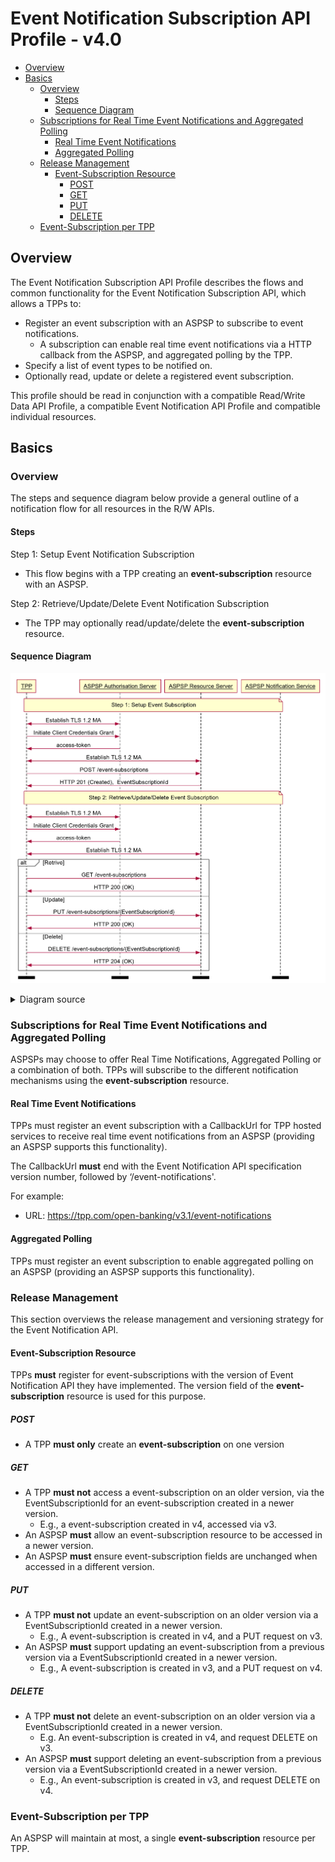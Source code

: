 # Event Notification Subscription API Profile - v4.0 <!-- omit in toc -->

- [Overview](#overview)
- [Basics](#basics)
  - [Overview](#overview-2)
    - [Steps](#steps)
    - [Sequence Diagram](#sequence-diagram)
  - [Subscriptions for Real Time Event Notifications and Aggregated Polling](#subscriptions-for-real-time-event-notifications-and-aggregated-polling)
    - [Real Time Event Notifications](#real-time-event-notifications)
    - [Aggregated Polling](#aggregated-polling)
  - [Release Management](#release-management)
    - [Event-Subscription Resource](#event-subscription-resource)
      - [POST](#post)
      - [GET](#get)
      - [PUT](#put)
      - [DELETE](#delete)
  - [Event-Subscription per TPP](#event-subscription-per-tpp)

## Overview

The Event Notification Subscription API Profile describes the flows and common functionality for the Event Notification Subscription API, which allows a TPPs to:

* Register an event subscription with an ASPSP to subscribe to event notifications.
  * A subscription can enable real time event notifications via a HTTP callback from the ASPSP, and aggregated polling by the TPP.
* Specify a list of event types to be notified on.
* Optionally read, update or delete a registered event subscription.

This profile should be read in conjunction with a compatible Read/Write Data API Profile, a compatible Event Notification API Profile and compatible individual resources.

## Basics

### Overview

The steps and sequence diagram below provide a general outline of a notification flow for all resources in the R/W APIs.

#### Steps

Step 1: Setup Event Notification Subscription

* This flow begins with a TPP creating an **event-subscription** resource with an ASPSP.

Step 2: Retrieve/Update/Delete Event Notification Subscription

* The TPP may optionally read/update/delete the **event-subscription** resource.

#### Sequence Diagram

![Event Subscriptions](./images/EventSubscriptions.png)

<details>
  <summary>Diagram source</summary>

  ```
participant TPP
participant ASPSP Authorisation Server
participant ASPSP Resource Server
participant ASPSP Notification Service

note over TPP, ASPSP Notification Service
Step 1: Setup Event Subscription
end note

TPP <-> ASPSP Authorisation Server: Establish TLS 1.2 MA
TPP -> ASPSP Authorisation Server: Initiate Client Credentials Grant
ASPSP Authorisation Server -> TPP: access-token
TPP <-> ASPSP Resource Server: Establish TLS 1.2 MA
TPP -> ASPSP Resource Server: POST /event-subscriptions
ASPSP Resource Server -> TPP: HTTP 201 (Created),  EventSubscriptionId

note over TPP, ASPSP Notification Service
Step 2: Retrieve/Update/Delete Event Subscription
end note

TPP <-> ASPSP Authorisation Server: Establish TLS 1.2 MA
TPP -> ASPSP Authorisation Server: Initiate Client Credentials Grant
ASPSP Authorisation Server -> TPP: access-token
TPP <-> ASPSP Resource Server: Establish TLS 1.2 MA
alt Retrive
TPP -> ASPSP Resource Server: GET /event-subscriptions
ASPSP Resource Server -> TPP: HTTP 200 (OK)
else Update
TPP -> ASPSP Resource Server: PUT /event-subscriptions/{EventSubscriptionId}
ASPSP Resource Server -> TPP: HTTP 200 (OK)
else Delete
TPP -> ASPSP Resource Server: DELETE /event-subscriptions/{EventSubscriptionId}
ASPSP Resource Server -> TPP: HTTP 204 (OK)
end alt
option footer=bar
```

</details>

### Subscriptions for Real Time Event Notifications and Aggregated Polling

ASPSPs may choose to offer Real Time Notifications, Aggregated Polling or a combination of both. TPPs will subscribe to the different notification mechanisms using the **event-subscription** resource.

#### Real Time Event Notifications

TPPs must register an event subscription with a CallbackUrl for TPP hosted services to receive real time event notifications from an ASPSP (providing an ASPSP supports this functionality).

The CallbackUrl **must** end with the Event Notification API specification version number, followed by ‘/event-notifications'.

For example:

* URL: https://tpp.com/open-banking/v3.1/event-notifications

#### Aggregated Polling

TPPs must register an event subscription to enable aggregated polling on an ASPSP (providing an ASPSP supports this functionality).

### Release Management

This section overviews the release management and versioning strategy for the Event Notification API.

#### Event-Subscription Resource

TPPs **must** register for event-subscriptions with the version of Event Notification API they have implemented. The version field of the **event-subscription** resource is used for this purpose.

##### POST

* A TPP **must only** create an **event-subscription** on one version

##### GET

* A TPP **must not** access a event-subscription on an older version, via the EventSubscriptionId for an event-subscription created in a newer version.
  * E.g., a event-subscription created in v4, accessed via v3.
* An ASPSP **must** allow an event-subscription resource to be accessed in a newer version.
* An ASPSP **must** ensure event-subscription fields are unchanged when accessed in a different version.

##### PUT

* A TPP **must not** update an event-subscription on an older version via a EventSubscriptionId created in a newer version.
  * E.g., A event-subscription is created in v4, and a PUT request on v3.
* An ASPSP **must** support updating an event-subscription from a previous version via a EventSubscriptionId created in a newer version.
  * E.g., A event-subscription is created in v3, and a PUT request on v4.

##### DELETE

* A TPP **must not** delete an event-subscription on an older version via a EventSubscriptionId created in a newer version.
  * E.g. An event-subscription is created in v4, and request DELETE on v3.
* An ASPSP **must** support deleting an event-subscription from a previous version via a EventSubscriptionId created in a newer version.
  * E.g., An event-subscription is created in v3, and request DELETE on v4.

### Event-Subscription per TPP

An ASPSP will maintain at most, a single **event-subscription** resource per TPP.
